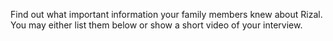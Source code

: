 Find out what important information your family members knew about Rizal. You may either list them below or show a short video of your interview.
